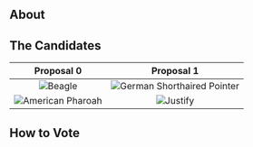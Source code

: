 ## About

## The Candidates

|Proposal 0 | Proposal 1 |
|:---------:|:----------:|
|![Beagle](https://upload.wikimedia.org/wikipedia/commons/b/b7/Tashtins_Lookin_For_Trouble.jpg?thumbnail)   |![German Shorthaired Pointer](https://upload.wikimedia.org/wikipedia/commons/8/84/CJ_Westminister_Winner_2016_Garbonita.jpg?thumbnail) |
|![American Pharoah](https://multifiles.pressherald.com/uploads/sites/4/2015/05/Preakness-Stakes-Hors_Beau-1024x726.jpg?thumbnail) |![Justify](https://visithorsecountry.com/wp-content/uploads/2018/05/Justify-at-hopewell-oct-2016-1024x811.jpg?thumbnail)   |

## How to Vote